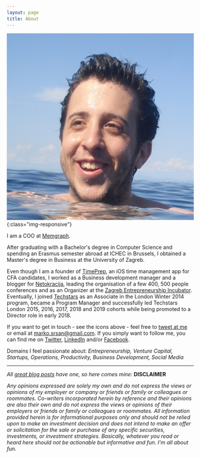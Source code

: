 ```yaml
---
layout: page
title: About
---
```


![Marko](../assets/img/msrsan.jpg){:class="img-responsive"} 

I am a COO at [Memgraph](https://www.memgraph.com).

After graduating with a Bachelor's degree in Computer Science and spending an Erasmus semester abroad at ICHEC in Brussels, I obtained a Master's degree in Business at the University of Zagreb.

Even though I am a founder of [TimePrep](https://www.timeprep.me), an iOS time management app for CFA candidates, I worked as a Business development manager and a blogger for [Netokracija](https://www.netokracija.com), leading the organisation of a few 400, 500 people conferences and as an Organizer at the [Zagreb Entrepreneurship Incubator](https://www.zipzg.com). Eventually, I joined [Techstars](https://www.techstars.com) as an Associate in the London Winter 2014 program, became a Program Manager and successfully led Techstars London 2015, 2016, 2017, 2018 and 2019 cohorts while being promoted to a Director role in early 2018.

If you want to get in touch - see the icons above - feel free to [tweet at me](https://twitter.com/intent/tweet?text=%40msrsan) or email at marko.srsan@gmail.com. If you simply want to follow me, you can find me on [Twitter](https://www.twitter.com/msrsan), [LinkedIn](https://www.linkedin.com/msrsan) and/or [Facebook](https://www.facebook.com/msrsan). 

Domains I feel passionate about: *Entrepreneurship, Venture Capital, Startups, Operations, Productivity, Business Development, Social Media*



- - -
*All [great blog posts] have one, so here comes mine:* **DISCLAIMER**

*Any opinions expressed are solely my own and do not express the views or opinions of my employer or company or friends or family or colleagues or roommates. Co-writers incorporated herein by reference and their opinions are also their own and do not express the views or opinions of their employers or friends or family or colleagues or roommates. All information provided herein is for informational purposes only and should not be relied upon to make an investment decision and does not intend to make an offer or solicitation for the sale or purchase of any specific securities, investments, or investment strategies. Basically, whatever you read or heard here should not be actionable but informative and fun. I'm all about fun.*

[great blog posts]: https://feld.com/legal